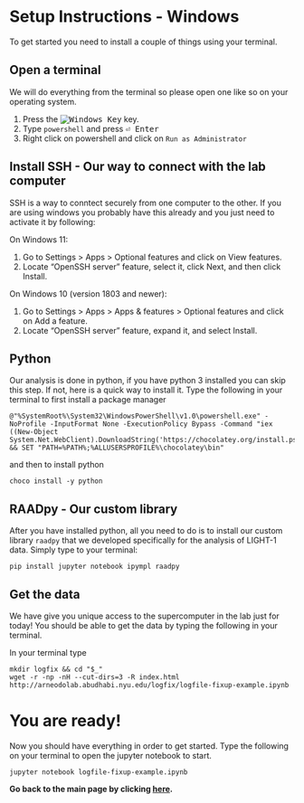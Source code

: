 # Setup Instructions - Windows

To get started you need to install a couple of things using your terminal.

## Open a terminal

We will do everything from the terminal so please open one like so on your operating system.

1. Press the <kbd>![Windows Key](http://i.stack.imgur.com/Rfuw7.png)</kbd> key.
2. Type ``powershell`` and press <kbd>⏎ Enter</kbd>
3. Right click on powershell and click on ``Run as Administrator``

## Install SSH - Our way to connect with the lab computer

SSH is a way to conntect securely from one computer to the other. If you are using windows you probably have this already and you just need to activate it by following:

On Windows 11:
1. Go to Settings > Apps > Optional features and click on View features.
2. Locate “OpenSSH server” feature, select it, click Next, and then click Install.

On Windows 10 (version 1803 and newer):
1. Go to Settings > Apps > Apps & features > Optional features and click on Add a feature.
2. Locate “OpenSSH server” feature, expand it, and select Install.


## Python

Our analysis is done in python, if you have python 3 installed you can skip this step. If not, here is a quick way to install it. Type the following in your terminal to first install a package manager

```shell
@"%SystemRoot%\System32\WindowsPowerShell\v1.0\powershell.exe" -NoProfile -InputFormat None -ExecutionPolicy Bypass -Command "iex ((New-Object System.Net.WebClient).DownloadString('https://chocolatey.org/install.ps1'))" && SET "PATH=%PATH%;%ALLUSERSPROFILE%\chocolatey\bin"
```

and then to install python

```shell
choco install -y python
```

## RAADpy - Our custom library

After you have installed python, all you need to do is to install our custom library ``raadpy`` that we developed specifically for the analysis of LIGHT-1 data. Simply type to your terminal:

```shell
pip install jupyter notebook ipympl raadpy
```

## Get the data

We have give you unique access to the supercomputer in the lab just for today! You should be able to get the data by typing the following in your terminal.

In your terminal type

```shell
mkdir logfix && cd "$_"
wget -r -np -nH --cut-dirs=3 -R index.html http://arneodolab.abudhabi.nyu.edu/logfix/logfile-fixup-example.ipynb
```

# You are ready!

Now you should have everything in order to get started. Type the following on your terminal to open the jupyter notebook to start.

```shell
jupyter notebook logfile-fixup-example.ipynb
```

**Go back to the main page by clicking [here](./README.md).**